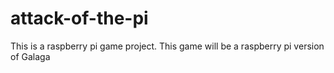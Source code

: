 # attack-of-the-pi
This is a raspberry pi game project. This game will be a raspberry pi version of Galaga
